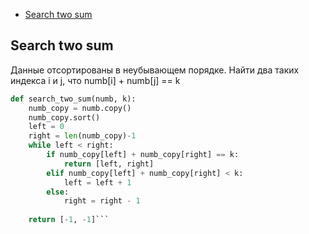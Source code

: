 + [Search two sum](#search-two-sum)

## Search two sum

Данные отсортированы в неубывающем порядке. Найти два таких индекса i и j, что numb[i] + numb[j] == k

```python
def search_two_sum(numb, k):
    numb_copy = numb.copy()
    numb_copy.sort()
    left = 0
    right = len(numb_copy)-1
    while left < right:
        if numb_copy[left] + numb_copy[right] == k:
            return [left, right]
        elif numb_copy[left] + numb_copy[right] < k:
            left = left + 1
        else:
            right = right - 1
            
    return [-1, -1]```
